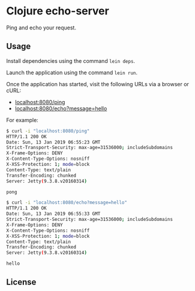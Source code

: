 # Clojure echo-server

Ping and echo your request.

## Usage

Install dependencies using the command `lein deps`.

Launch the application using the command `lein run`.

Once the application has started, visit the following URLs via
a browser or cURL:

* <localhost:8080/ping>
* <localhost:8080/echo?message=hello>

For example:

```sh
$ curl -i "localhost:8080/ping"
HTTP/1.1 200 OK
Date: Sun, 13 Jan 2019 06:55:23 GMT
Strict-Transport-Security: max-age=31536000; includeSubdomains
X-Frame-Options: DENY
X-Content-Type-Options: nosniff
X-XSS-Protection: 1; mode=block
Content-Type: text/plain
Transfer-Encoding: chunked
Server: Jetty(9.3.8.v20160314)

pong

$ curl -i "localhost:8080/echo?message=hello"
HTTP/1.1 200 OK
Date: Sun, 13 Jan 2019 06:55:33 GMT
Strict-Transport-Security: max-age=31536000; includeSubdomains
X-Frame-Options: DENY
X-Content-Type-Options: nosniff
X-XSS-Protection: 1; mode=block
Content-Type: text/plain
Transfer-Encoding: chunked
Server: Jetty(9.3.8.v20160314)

hello
```

## License

